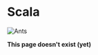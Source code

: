 # Scala

![Ants](https://media.giphy.com/media/MLYvQVgQ1RSA8/giphy.gif)

**This page doesn't exist \(yet\)**


